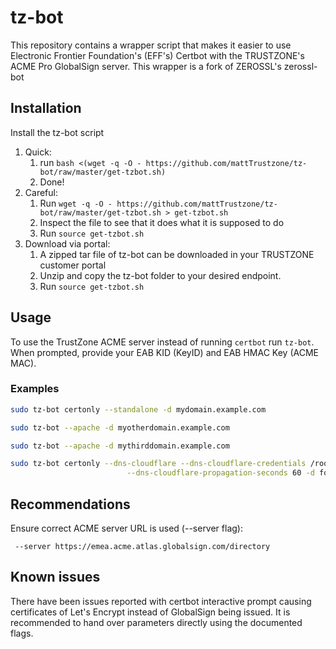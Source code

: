 tz-bot
===========

This repository contains a wrapper script that makes it easier to use 
Electronic Frontier Foundation's (EFF's) Certbot with the TRUSTZONE's ACME Pro GlobalSign server.
This wrapper is a fork of ZEROSSL's zerossl-bot

Installation
------------

Install the tz-bot script
   1. Quick: 
      1. run `bash <(wget -q -O - https://github.com/mattTrustzone/tz-bot/raw/master/get-tzbot.sh)`
      2. Done!
   2. Careful: 
      1. Run `wget -q -O - https://github.com/mattTrustzone/tz-bot/raw/master/get-tzbot.sh > get-tzbot.sh`
      2. Inspect the file to see that it does what it is supposed to do
      3. Run `source get-tzbot.sh`
   3. Download via portal:
      1. A zipped tar file of tz-bot can be downloaded in your TRUSTZONE customer portal
      2. Unzip and copy the tz-bot folder to your desired endpoint.
      3. Run `source get-tzbot.sh`
      
Usage
-----

To use the TrustZone ACME server instead of running `certbot` run `tz-bot`.
When prompted, provide your EAB KID (KeyID) and EAB HMAC Key (ACME MAC).

### Examples

```bash
sudo tz-bot certonly --standalone -d mydomain.example.com
```

```bash
sudo tz-bot --apache -d myotherdomain.example.com
```

```bash
sudo tz-bot --apache -d mythirddomain.example.com 
```

```bash
sudo tz-bot certonly --dns-cloudflare --dns-cloudflare-credentials /root/.secrets/cloudflare-api-token \
                          --dns-cloudflare-propagation-seconds 60 -d fourth.example.com \
```

Recommendations
----

Ensure correct ACME server URL is used (--server flag):

```
 --server https://emea.acme.atlas.globalsign.com/directory
```


Known issues
-----

There have been issues reported with certbot interactive prompt causing certificates of Let's Encrypt instead of GlobalSign being issued. It is recommended to hand over parameters directly using the documented flags.
